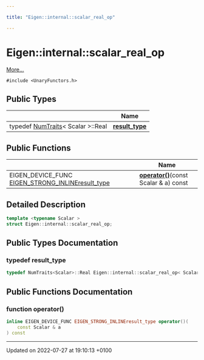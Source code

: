 ```yaml
---

title: "Eigen::internal::scalar_real_op"

---
```


# Eigen::internal::scalar_real_op



 [More...](#detailed-description)


`#include <UnaryFunctors.h>`

## Public Types

|                | Name           |
| -------------- | -------------- |
| typedef <a href="http://example.org/classes/structeigen_1_1numtraits/">NumTraits</a>< Scalar >::Real | **[result_type](http://example.org/classes/structeigen_1_1internal_1_1scalar__real__op/#typedef-result-type)**  |

## Public Functions

|                | Name           |
| -------------- | -------------- |
| EIGEN_DEVICE_FUNC <a href="http://example.org/files/macros_8h/#define-eigen-strong-inline">EIGEN_STRONG_INLINE</a><a href="http://example.org/classes/structeigen_1_1internal_1_1scalar__real__op/#typedef-result-type">result_type</a> | **[operator()](http://example.org/classes/structeigen_1_1internal_1_1scalar__real__op/#function-operator())**(const Scalar & a) const |

## Detailed Description

```cpp
template <typename Scalar >
struct Eigen::internal::scalar_real_op;
```

## Public Types Documentation

### typedef result_type

```cpp
typedef NumTraits<Scalar>::Real Eigen::internal::scalar_real_op< Scalar >::result_type;
```


## Public Functions Documentation

### function operator()

```cpp
inline EIGEN_DEVICE_FUNC EIGEN_STRONG_INLINEresult_type operator()(
    const Scalar & a
) const
```


-------------------------------

Updated on 2022-07-27 at 19:10:13 +0100